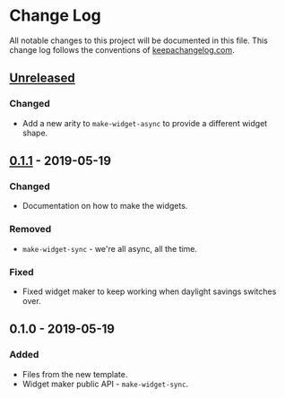 # Change Log
All notable changes to this project will be documented in this file. This change log follows the conventions of [keepachangelog.com](http://keepachangelog.com/).

## [Unreleased]
### Changed
- Add a new arity to `make-widget-async` to provide a different widget shape.

## [0.1.1] - 2019-05-19
### Changed
- Documentation on how to make the widgets.

### Removed
- `make-widget-sync` - we're all async, all the time.

### Fixed
- Fixed widget maker to keep working when daylight savings switches over.

## 0.1.0 - 2019-05-19
### Added
- Files from the new template.
- Widget maker public API - `make-widget-sync`.

[Unreleased]: https://github.com/your-name/ttd-api/compare/0.1.1...HEAD
[0.1.1]: https://github.com/your-name/ttd-api/compare/0.1.0...0.1.1
